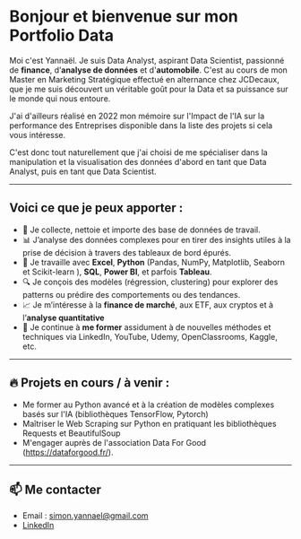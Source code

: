 # Bonjour et bienvenue sur mon Portfolio Data 

Moi c'est Yannaël. Je suis Data Analyst, aspirant Data Scientist, passionné de **finance**, d’**analyse de données** et d'**automobile**. C'est au cours de mon Master en Marketing Stratégique effectué en alternance chez JCDecaux, que je me suis découvert un véritable goût pour la Data et sa puissance sur le monde qui nous entoure.

J'ai d'ailleurs réalisé en 2022 mon mémoire sur l'Impact de l'IA sur la performance des Entreprises disponible dans la liste des projets si cela vous intéresse.

C'est donc tout naturellement que j'ai choisi de me spécialiser dans la manipulation et la visualisation des données d'abord en tant que Data Analyst, puis en tant que Data Scientist.

---

## Voici ce que je peux apporter :

- 🧠 Je collecte, nettoie et importe des base de données de travail.
- 📊 J’analyse des données complexes pour en tirer des insights utiles à la prise de décision à travers des tableaux de bord épurés.
- 🐍 Je travaille avec **Excel**, **Python** (Pandas, NumPy, Matplotlib, Seaborn et Scikit-learn ), **SQL**, **Power BI**, et parfois **Tableau**.
- 🔍 Je conçois des modèles (régression, clustering) pour explorer des patterns ou prédire des comportements ou des tendances.
- 📈 Je m’intéresse à la **finance de marché**, aux ETF, aux cryptos et à l’**analyse quantitative**
- 🌱 Je continue à **me former** assidument à de nouvelles méthodes et techniques via LinkedIn, YouTube, Udemy, OpenClassrooms, Kaggle, etc.

---

## 🔥 Projets en cours / à venir :

- Me former au Python avancé et à la création de modèles complexes basés sur l'IA (bibliothèques TensorFlow, Pytorch)
- Maîtriser le Web Scraping sur Python en pratiquant les bibliothèques Requests et BeautifulSoup
- M'engager auprès de l'association Data For Good (https://dataforgood.fr/).

---

## 📫 Me contacter

- Email : simon.yannael@gmail.com
- [LinkedIn](https://www.linkedin.com/in/yannael-simon/)
